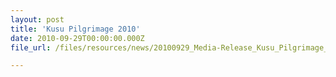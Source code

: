 ```yaml
---
layout: post
title: 'Kusu Pilgrimage 2010'
date: 2010-09-29T00:00:00.000Z
file_url: /files/resources/news/20100929_Media-Release_Kusu_Pilgrimage_2010.pdf

---
```


